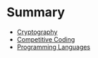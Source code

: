 # Summary

* [Cryptography](cryptography.md)
* [Competitive Coding](competitive_coding.md)
* [Programming Languages](programming_languages.md)

